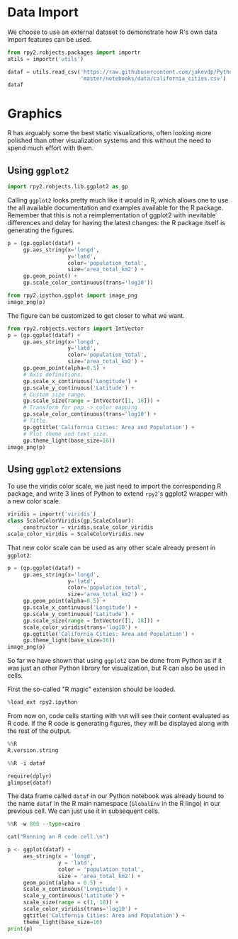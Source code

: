 # Data Import

We choose to use an external dataset to demonstrate how R's own data import
features can be used.

```python
from rpy2.robjects.packages import importr
utils = importr('utils')

dataf = utils.read_csv('https://raw.githubusercontent.com/jakevdp/PythonDataScienceHandbook/'
                       'master/notebooks/data/california_cities.csv')
dataf
```

# Graphics

R has arguably some the best static visualizations, often looking more polished
than other visualization systems and this without the need to spend much
effort with them.

## Using `ggplot2`

```python
import rpy2.robjects.lib.ggplot2 as gp
```

Calling `ggplot2` looks pretty much like it would in R, which allows one to use the
all available documentation and examples available for the R package. Remember that
this is not a reimplementation of ggplot2 with inevitable differences and delay
for having the latest changes: the R package itself is generating the figures.

```python
p = (gp.ggplot(dataf) +
     gp.aes_string(x='longd',
                   y='latd',
                   color='population_total',
                   size='area_total_km2') +
     gp.geom_point() +
     gp.scale_color_continuous(trans='log10'))
```

```python
from rpy2.ipython.ggplot import image_png
image_png(p)
```

The figure can be customized to get closer to what we want.

```python
from rpy2.robjects.vectors import IntVector
p = (gp.ggplot(dataf) +
     gp.aes_string(x='longd',
                   y='latd',
                   color='population_total',
                   size='area_total_km2') +
     gp.geom_point(alpha=0.5) +
     # Axis definitions.
     gp.scale_x_continuous('Longitude') +
     gp.scale_y_continuous('Latitude') +
     # Custom size range.
     gp.scale_size(range = IntVector([1, 18])) +
     # Transform for pop -> color mapping
     gp.scale_color_continuous(trans='log10') +
     # Title.
     gp.ggtitle('California Cities: Area and Population') +
     # Plot theme and text size.
     gp.theme_light(base_size=16))
image_png(p)
```

## Using `ggplot2` extensions

To use the viridis color scale, we just need to import the corresponding R package, and write
3 lines of Python to extend `rpy2`'s ggplot2 wrapper with a new color scale.

```python
viridis = importr('viridis')
class ScaleColorViridis(gp.ScaleColour):
    _constructor = viridis.scale_color_viridis
scale_color_viridis = ScaleColorViridis.new
```

That new color scale can be used as any other scale already present in `ggplot2`:
```python
p = (gp.ggplot(dataf) +
     gp.aes_string(x='longd',
                   y='latd',
                   color='population_total',
                   size='area_total_km2') +
     gp.geom_point(alpha=0.5) +
     gp.scale_x_continuous('Longitude') +
     gp.scale_y_continuous('Latitude') +
     gp.scale_size(range = IntVector([1, 18])) +
     scale_color_viridis(trans='log10') +
     gp.ggtitle('California Cities: Area and Population') +
     gp.theme_light(base_size=16))
image_png(p)
```

So far we have shown that using `ggplot2` can be done from Python as if it
was just an other Python library for visualization, but R can also be used
in cells.

First the so-called "R magic" extension should be loaded.

```python
%load_ext rpy2.ipython
```

From now on, code cells starting with `%%R` will see their content evaluated as R code.
If the R code is generating figures, they will be displayed along with the rest of the output.

```python
%%R
R.version.string
```


```python
%%R -i dataf

require(dplyr)
glimpse(dataf)
```

The data frame called `dataf` in our Python notebook was already bound to the name
`dataf` in the R main namespace (`GlobalEnv` in the R lingo) in our previous cell.
We can just use it in subsequent cells.

```python
%%R -w 800 --type=cairo

cat("Running an R code cell.\n")

p <- ggplot(dataf) +
     aes_string(x = 'longd',
                y = 'latd',
                color = 'population_total',
                size = 'area_total_km2') +
     geom_point(alpha = 0.5) +
     scale_x_continuous('Longitude') +
     scale_y_continuous('Latitude') +
     scale_size(range = c(1, 18)) +
     scale_color_viridis(trans='log10') +
     ggtitle('California Cities: Area and Population') +
     theme_light(base_size=16)
print(p)
```
